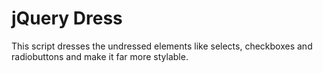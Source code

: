 jQuery Dress
============

This script dresses the undressed elements like selects, checkboxes and radiobuttons and make it far more stylable.